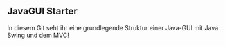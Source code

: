 ## JavaGUI Starter

In diesem Git seht ihr eine grundlegende Struktur einer Java-GUI mit Java Swing und dem MVC!